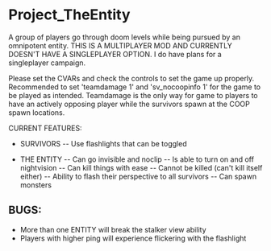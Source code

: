 # Project_TheEntity
 A group of players go through doom levels while being pursued by an omnipotent entity.
 THIS IS A MULTIPLAYER MOD AND CURRENTLY DOESN'T HAVE A SINGLEPLAYER OPTION.
 I do have plans for a singleplayer campaign.
 
 Please set the CVARs and check the controls to set the game up properly.
 Recommended to set 'teamdamage 1' and 'sv_nocoopinfo 1' for the game to be played as intended.
 Teamdamage is the only way for game to players to have an actively opposing player while the survivors spawn at the COOP spawn locations.
 
 CURRENT FEATURES:
 
 - SURVIVORS
 -- Use flashlights that can be toggled

 - THE ENTITY
 -- Can go invisible and noclip
 -- Is able to turn on and off nightvision
 -- Can kill things with ease
 -- Cannot be killed (can't kill itself either)
 -- Ability to flash their perspective to all survivors
 -- Can spawn monsters
 
 BUGS:
 -
 - More than one ENTITY will break the stalker view ability
 - Players with higher ping will experience flickering with the flashlight
